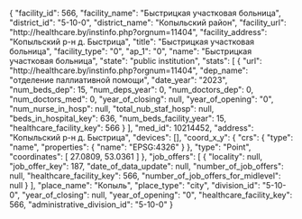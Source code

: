 {
    "facility_id": 566,
    "facility_name": "Быстрицкая участковая больница",
    "district_id": "5-10-0",
    "district_name": "Копыльский район",
    "facility_url": "http:\/\/healthcare.by\/instinfo.php?orgnum=11404",
    "facility_address": "Копыльский р-н д. Быстрица",
    "title": "Быстрицкая участковая больница",
    "facility_type": "0",
    "ap_1": "0",
    "name": "Быстрицкая участковая больница",
    "state": "public institution",
    "stats": [
        {
            "url": "http:\/\/healthcare.by\/instinfo.php?orgnum=11404",
            "dep_name": "отделение паллиативной помощи",
            "date_year": "2023",
            "num_beds_dep": 15,
            "num_deps_year": 0,
            "num_doctors_dep": 0,
            "num_doctors_med": 0,
            "year_of_closing": null,
            "year_of_opening": "0",
            "num_nurse_in_hosp": null,
            "total_nub_staf_hosp": null,
            "beds_in_hospital_key": 636,
            "num_beds_facility_year": 15,
            "healthcare_facility_key": 566
        }
    ],
    "med_id": 10214452,
    "address": "Копыльский р-н д. Быстрица",
    "devices": [],
    "coord_x_y": {
        "crs": {
            "type": "name",
            "properties": {
                "name": "EPSG:4326"
            }
        },
        "type": "Point",
        "coordinates": [
            27.0809,
            53.0361
        ]
    },
    "job_offers": [
        {
            "locality": null,
            "job_offer_key": 187,
            "date_of_data_update": null,
            "number_of_job_offers": null,
            "healthcare_facility_key": 566,
            "number_of_job_offers_for_midlevel": null
        }
    ],
    "place_name": "Копыль",
    "place_type": "city",
    "division_id": "5-10-0",
    "year_of_closing": null,
    "year_of_opening": "0",
    "healthcare_facility_key": 566,
    "administrative_division_id": "5-10-0"
}